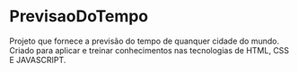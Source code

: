# PrevisaoDoTempo
Projeto que fornece a previsão do tempo de quanquer cidade do mundo.
Criado para aplicar e treinar conhecimentos nas tecnologias de HTML, CSS E JAVASCRIPT. 
